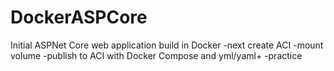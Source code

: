 # DockerASPCore
Initial ASPNet Core web application build in Docker
-next create ACI
-mount volume
-publish to ACI with Docker Compose and yml/yaml+
-practice
